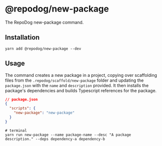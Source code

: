 # @repodog/new-package

The RepoDog new-package command.

## Installation

```shell
yarn add @repodog/new-package --dev
```

## Usage

The command creates a new package in a project, copying over scaffolding files from the `.repodog/scaffold/new-package`
folder and updating the `package.json` with the `name` and `description` provided. It then installs the package's
dependencies and builds Typescript references for the package.

```json
// package.json
{
  "scripts": {
    "new-package": "new-package"
  }
}
```

```shell
# terminal
yarn run new-package --name package-name --desc "A package description." --deps dependency-a dependency-b
```
